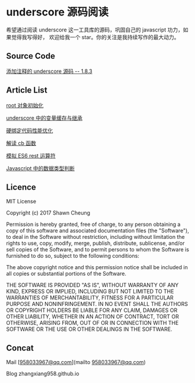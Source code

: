 # underscore 源码阅读

希望通过阅读 underscore 这一工具库的源码，巩固自己的 javascript 功力，如果觉得我写得好， 欢迎给我一个 star。你的关注是我持续写作的最大动力。

## Source Code

[添加注释的 underscore 源码 -- 1.8.3](https://github.com/zhangxiang958/underscore-sourcecodeAnalysis/blob/master/underscore-1.8.3/underscore.js)

## Article List

[root 对象初始化](https://github.com/zhangxiang958/underscore-sourcecodeAnalysis/issues/1)

[underscore 中的变量缓存与继承](https://github.com/zhangxiang958/underscore-sourcecodeAnalysis/issues/2)

[硬绑定代码性能优化](https://github.com/zhangxiang958/underscore-sourcecodeAnalysis/issues/3)

[解读 cb 函数](https://github.com/zhangxiang958/underscore-sourcecodeAnalysis/issues/4)

[模拟 ES6 rest 运算符](https://github.com/zhangxiang958/underscore-sourcecodeAnalysis/issues/5)

[Javascript 中的数据类型判断](https://github.com/zhangxiang958/underscore-analysis/issues/6)

## Licence
MIT License

Copyright (c) 2017 Shawn Cheung

Permission is hereby granted, free of charge, to any person obtaining a copy of this software and associated documentation files (the "Software"), to deal in the Software without restriction, including without limitation the rights to use, copy, modify, merge, publish, distribute, sublicense, and/or sell copies of the Software, and to permit persons to whom the Software is furnished to do so, subject to the following conditions:

The above copyright notice and this permission notice shall be included in all copies or substantial portions of the Software.

THE SOFTWARE IS PROVIDED "AS IS", WITHOUT WARRANTY OF ANY KIND, EXPRESS OR IMPLIED, INCLUDING BUT NOT LIMITED TO THE WARRANTIES OF MERCHANTABILITY, FITNESS FOR A PARTICULAR PURPOSE AND NONINFRINGEMENT. IN NO EVENT SHALL THE AUTHORS OR COPYRIGHT HOLDERS BE LIABLE FOR ANY CLAIM, DAMAGES OR OTHER LIABILITY, WHETHER IN AN ACTION OF CONTRACT, TORT OR OTHERWISE, ARISING FROM, OUT OF OR IN CONNECTION WITH THE SOFTWARE OR THE USE OR OTHER DEALINGS IN THE SOFTWARE.


## Concat
Mail [958033967@qq.com](mailto 958033967@qq.com)

Blog zhangxiang958.github.io
